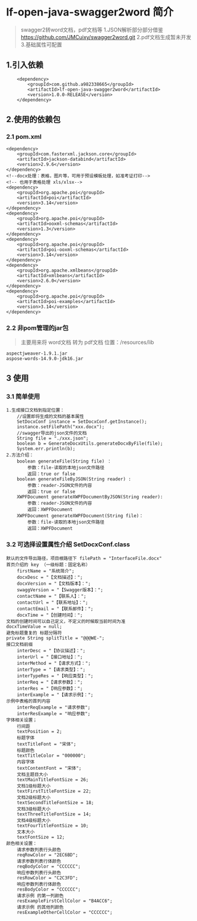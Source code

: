 # lf-open-java-swagger2word 简介
>swagger2转word文档，pdf文档等
> 1.JSON解析部分部分借鉴 https://github.com/JMCuixy/swagger2word.git
> 2.pdf文档生成暂未开发
> 3.基础属性可配置


## 1.引入依赖

    	<dependency>
            <groupId>com.github.a982338665</groupId>
            <artifactId>lf-open-java-swagger2word</artifactId>
            <version>1.0.0-RELEASE</version>
        </dependency>
## 2.使用的依赖包
### 2.1 pom.xml

    <dependency>
        <groupId>com.fasterxml.jackson.core</groupId>
        <artifactId>jackson-databind</artifactId>
        <version>2.9.6</version>
    </dependency>
    <!--docx处理：表格，图片等，可用于预设模板处理，如准考证打印-->
    <!-- 也用于表格处理 xls/xlsx-->
    <dependency>
        <groupId>org.apache.poi</groupId>
        <artifactId>poi</artifactId>
        <version>3.14</version>
    </dependency>
    <dependency>
        <groupId>org.apache.poi</groupId>
        <artifactId>ooxml-schemas</artifactId>
        <version>1.3</version>
    </dependency>
    <dependency>
        <groupId>org.apache.poi</groupId>
        <artifactId>poi-ooxml-schemas</artifactId>
        <version>3.14</version>
    </dependency>
    <dependency>
        <groupId>org.apache.xmlbeans</groupId>
        <artifactId>xmlbeans</artifactId>
        <version>2.6.0</version>
    </dependency>
    <dependency>
        <groupId>org.apache.poi</groupId>
        <artifactId>poi-examples</artifactId>
        <version>3.14</version>
    </dependency>

### 2.2 非pom管理的jar包
> 主要用来将 word文档 转为 pdf文档
> 位置：/resources/lib

    aspectjweaver-1.9.1.jar
    aspose-words-14.9.0-jdk16.jar

## 3 使用
### 3.1 简单使用
    
    1.生成接口文档到指定位置：
        //设置即将生成的文档的基本属性
        SetDocxConf instance = SetDocxConf.getInstance();
        instance.setFilePath("xxx.docx");
        //swagger导出的json文件的文档
        String file = "./xxx.json";
        boolean b = GenerateDocxUtils.generateDocxByFile(file);
        System.err.println(b);
    2.方法介绍：
        boolean generateFile(String file) ：
            参数：file-读取的本地json文件路径
            返回：true or false
        boolean generateFileByJSON(String reader) :
            参数：reader-JSON文件的内容
            返回：true or false
        XWPFDocument generateXWPFDocumentByJSON(String reader):
            参数：reader-JSON文件的内容
            返回：XWPFDocument
        XWPFDocument generateXWPFDocument(String file)：
            参数：file-读取的本地json文件路径
            返回：XWPFDocument
    
### 3.2 可选择设置属性介绍 SetDocxConf.class
    
    默认的文件导出路径，项目根路径下 filePath = "InterfaceFile.docx"
    首页介绍的 key （一级标题：固定名称）
        firstName = "系统简介";
        docxDesc = "【文档描述】：";
        docxVersion = "【文档版本】：";
        swaggVersion = "【Swagger版本】：";
        contactName = "【联系人】：";
        contactUrl = "【联系地址】：";
        contactEmail = "【联系邮件】：";
        docxTime = "【创建时间】：";
    文档的创建时间可以自己定义，不定义的时候取当前时间为准
    docxTimeValue = null;
    避免标题重复的 标题分隔符
    private String splitTitle = "@@@WE-";
    接口文档前缀
        interDesc = "【协议描述】：";
        interUrl = "【接口地址】：";
        interMethod = "【请求方式】：";
        interType = "【请求类型】：";
        interTypeRes = "【响应类型】：";
        interReq = "【请求参数】：";
        interRes = "【响应参数】：";
        interExample = "【请求示例】：";
    示例中表格的首列内容
        interReqExample = "请求参数";
        interResExample = "响应参数";
    字体相关设置；
        行间距
        textPosition = 2;
        标题字体
        textTitleFont = "宋体";
        标题颜色
        textTitleColor = "000000";
        内容字体
        textContentFont = "宋体";
        文档主题目大小
        textMainTitleFontSize = 26;
        文档1级标题大小
        textFirstTitleFontSize = 22;
        文档2级标题大小
        textSecondTitleFontSize = 18;
        文档3级标题大小
        textThreeTitleFontSize = 14;
        文档4级标题大小
        textFourTitleFontSize = 10;
        文本大小
        textFontSize = 12;
    颜色相关设置：
        请求参数列表行头颜色
        reqRowColor = "2EC6BD";
        请求参数列表行体颜色
        reqBodyColor = "CCCCCC";
        响应参数列表行头颜色
        resRowColor = "C2C3FD";
        响应参数列表行体颜色
        resBodyColor = "CCCCCC";
        请求示例 的第一列颜色
        resExampleFirstCellColor = "B4ACC6";
        请求示例 的其他列颜色
        resExampleOtherCellColor = "CCCCCC";



    
    
